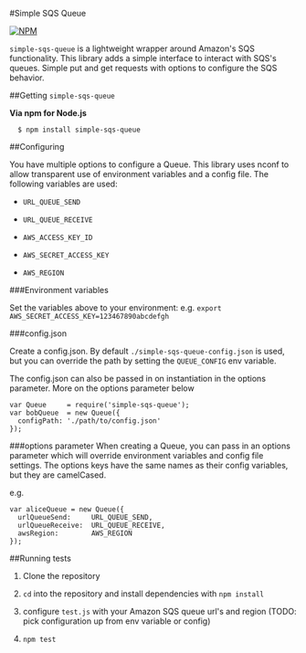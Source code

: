 #Simple SQS Queue

[![NPM](https://nodei.co/npm/simple-sqs-queue.png)](https://www.npmjs.org/package/simple-sqs-queue)

`simple-sqs-queue` is a lightweight wrapper around Amazon's SQS functionality. This library adds a simple interface to interact with SQS's queues. Simple put and get requests with options to configure the SQS behavior.

##Getting `simple-sqs-queue`

**Via npm for Node.js**

```
  $ npm install simple-sqs-queue
```

##Configuring

You have multiple options to configure a Queue. This library uses nconf to allow transparent use of environment variables and a config file. The following variables are used:

- `URL_QUEUE_SEND`
- `URL_QUEUE_RECEIVE`

- `AWS_ACCESS_KEY_ID`
- `AWS_SECRET_ACCESS_KEY`
- `AWS_REGION`

###Environment variables

Set the variables above to your environment:
e.g. `export AWS_SECRET_ACCESS_KEY=123467890abcdefgh`

###config.json

Create a config.json. By default `./simple-sqs-queue-config.json` is used, but you can override the path by setting the `QUEUE_CONFIG` env variable.

The config.json can also be passed in on instantiation in the options parameter. More on the options parameter below

```
var Queue     = require('simple-sqs-queue');
var bobQueue  = new Queue({
  configPath: './path/to/config.json'
});
```

###options parameter
When creating a Queue, you can pass in an options parameter which will override environment variables and config file settings. The options keys have the same names as their config variables, but they are camelCased.

e.g.
```
var aliceQueue = new Queue({
  urlQueueSend:     URL_QUEUE_SEND,
  urlQueueReceive:  URL_QUEUE_RECEIVE,
  awsRegion:        AWS_REGION
});
```


##Running tests

1. Clone the repository

2. `cd` into the repository and install dependencies with `npm install`

3. configure `test.js` with your Amazon SQS queue url's and region (TODO: pick configuration up from env variable or config)

4. `npm test`